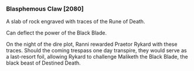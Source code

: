 ### Blasphemous Claw [2080]

A slab of rock engraved with traces of the Rune of Death.

Can deflect the power of the Black Blade.

On the night of the dire plot, Ranni rewarded Praetor Rykard with these traces. Should the coming trespass one day transpire, they would serve as a last-resort foil, allowing Rykard to challenge Maliketh the Black Blade, the black beast of Destined Death.